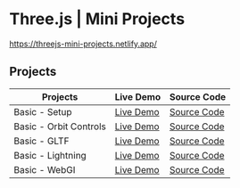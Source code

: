 # Three.js | Mini Projects

https://threejs-mini-projects.netlify.app/

## Projects

| Projects               | Live Demo                                                                                          | Source Code                                                                                               |
| ---------------------- | -------------------------------------------------------------------------------------------------- | --------------------------------------------------------------------------------------------------------- |
| Basic - Setup          | [Live Demo](https://threejs-mini-projects.netlify.app/project-basics/_setup-01/index.html)         | [Source Code](https://github.com/armdnks/ThreeJS-MiniProjects/tree/main/project-basics/_setup-01)         |
| Basic - Orbit Controls | [Live Demo](https://threejs-mini-projects.netlify.app/project-basics/orbit-controls-01/index.html) | [Source Code](https://github.com/armdnks/ThreeJS-MiniProjects/tree/main/project-basics/orbit-controls-01) |
| Basic - GLTF           | [Live Demo](https://threejs-mini-projects.netlify.app/project-basics/gltf-01/index.html)           | [Source Code](https://github.com/armdnks/ThreeJS-MiniProjects/tree/main/project-basics/gltf-01)           |
| Basic - Lightning      | [Live Demo](https://threejs-mini-projects.netlify.app/project-basics/lightning-01/index.html)      | [Source Code](https://github.com/armdnks/ThreeJS-MiniProjects/tree/main/project-basics/lightning-01)      |
| Basic - WebGI          | [Live Demo](https://threejs-mini-projects.netlify.app/project-basics/webgi-01/index.html)          | [Source Code](https://github.com/armdnks/ThreeJS-MiniProjects/tree/main/project-basics/webgi-01)          |
